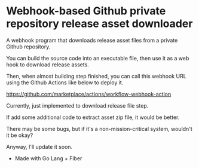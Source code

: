 # Webhook-based Github private repository release asset downloader

A webhook program that downloads release asset files from a private Github repository.

You can build the source code into an executable file, then use it as a web hook to download release assets.

Then, when almost building step finished, you can call this webhook URL using the Github Actions like below to deploy it.

https://github.com/marketplace/actions/workflow-webhook-action

Currently, just implemented to download release file step.

If add some additional code to extract asset zip file, it would be better.

There may be some bugs, but if it's a non-mission-critical system, wouldn't it be okay?

Anyway, I'll update it soon.

- Made with Go Lang + Fiber
